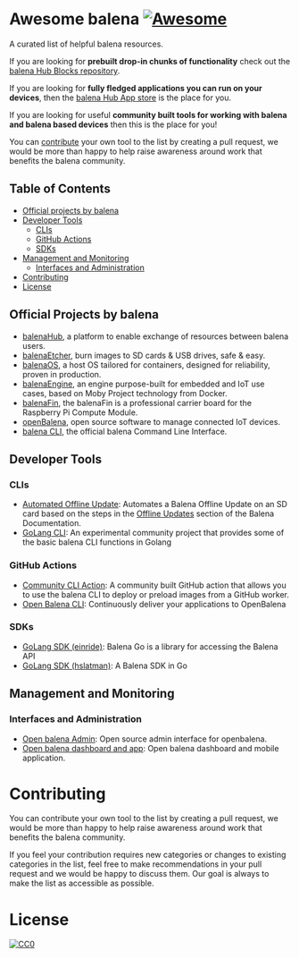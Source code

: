# Awesome balena [![Awesome](https://awesome.re/badge.svg)](https://awesome.re)

A curated list of helpful balena resources.

If you are looking for **prebuilt drop-in chunks of functionality** check out the [balena Hub Blocks repository](https://hub.balena.io/blocks).

If you are looking for **fully fledged applications you can run on your devices**, then the [balena Hub App store](https://hub.balena.io/apps) is the place for you.

If you are looking for useful **community built tools for working with balena and balena based devices** then this is the place for you!

You can [contribute](#contributing) your own tool to the list by creating a pull request, we would be more than happy to help raise awareness around work that benefits the balena community.

## Table of Contents

- [Official projects by balena ](#official-projects-by-balena)
- [Developer Tools](#developer-tools)
  - [CLIs](#clis)
  - [GitHub Actions](#github-actions)
  - [SDKs](#sdks)
- [Management and Monitoring](#management-and-monitoring)
  - [Interfaces and Administration](#interfaces-and-administration)
- [Contributing](#contributing)
- [License](#license)

## Official Projects by balena

- [balenaHub](https://hub.balena.io/), a platform to enable exchange of resources between balena users.
- [balenaEtcher](https://www.balena.io/etcher/), burn images to SD cards & USB drives, safe & easy.
- [balenaOS](https://www.balena.io/os/), a host OS tailored for containers, designed for reliability, proven in production.
- [balenaEngine](https://www.balena.io/engine/), an engine purpose-built for embedded and IoT use cases, based on Moby Project technology from Docker.
- [balenaFin](https://www.balena.io/fin/), the balenaFin is a professional carrier board for the Raspberry Pi Compute Module.
- [openBalena](https://www.balena.io/open/), open source software to manage connected IoT devices.
- [balena CLI](https://github.com/balena-io/balena-cli/), the official balena Command Line Interface.

## Developer Tools

### CLIs

- [Automated Offline Update](https://gist.github.com/phaseOne/858e3f15763e1adf650ff7dbdb3139ba): Automates a Balena Offline Update on an SD card based on the steps in the [Offline Updates](https://www.balena.io/docs/learn/deploy/offline-updates/) section of the Balena Documentation.
- [GoLang CLI](https://github.com/balena-labs-research/go-cli): An experimental community project that provides some of the basic balena CLI functions in Golang

### GitHub Actions

- [Community CLI Action](https://github.com/balena-labs-research/community-cli-action): A community built GitHub action that allows you to use the balena CLI to deploy or preload images from a GitHub worker.
- [Open Balena CLI](https://github.com/Solar-Control/open-balena-cli-action): Continuously deliver your applications to OpenBalena

### SDKs

- [GoLang SDK (einride)](https://github.com/einride/balena-go): Balena Go is a library for accessing the Balena API
- [GoLang SDK (hslatman)](https://github.com/hslatman/balena-sdk-go): A Balena SDK in Go

## Management and Monitoring

### Interfaces and Administration

- [Open balena Admin](https://github.com/dcaputo-harmoni/open-balena-admin): Open source admin interface for openbalena.
- [Open balena dashboard and app](https://github.com/Razikus/open-balena-dashboard): Open balena dashboard and mobile application.

# Contributing

You can contribute your own tool to the list by creating a pull request, we would be more than happy to help raise awareness around work that benefits the balena community.

If you feel your contribution requires new categories or changes to existing categories in the list, feel free to make recommendations in your pull request and we would be happy to discuss them. Our goal is always to make the list as accessible as possible.

# License

[![CC0](http://mirrors.creativecommons.org/presskit/buttons/88x31/svg/cc-zero.svg)](https://creativecommons.org/publicdomain/zero/1.0/)
